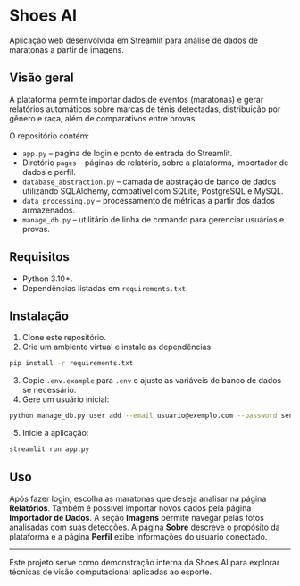 # Shoes AI

Aplicação web desenvolvida em Streamlit para análise de dados de maratonas a partir de imagens.

## Visão geral

A plataforma permite importar dados de eventos (maratonas) e gerar relatórios automáticos sobre marcas de tênis detectadas, distribuição por gênero e raça, além de comparativos entre provas.

O repositório contém:

- `app.py` – página de login e ponto de entrada do Streamlit.
- Diretório `pages` – páginas de relatório, sobre a plataforma, importador de dados e perfil.
- `database_abstraction.py` – camada de abstração de banco de dados utilizando SQLAlchemy, compatível com SQLite, PostgreSQL e MySQL.
- `data_processing.py` – processamento de métricas a partir dos dados armazenados.
- `manage_db.py` – utilitário de linha de comando para gerenciar usuários e provas.

## Requisitos

- Python 3.10+.
- Dependências listadas em `requirements.txt`.

## Instalação

1. Clone este repositório.
2. Crie um ambiente virtual e instale as dependências:

```bash
pip install -r requirements.txt
```

3. Copie `.env.example` para `.env` e ajuste as variáveis de banco de dados se necessário.
4. Gere um usuário inicial:

```bash
python manage_db.py user add --email usuario@exemplo.com --password senha123
```

5. Inicie a aplicação:

```bash
streamlit run app.py
```

## Uso

Após fazer login, escolha as maratonas que deseja analisar na página **Relatórios**. Também é possível importar novos dados pela página **Importador de Dados**. A seção **Imagens** permite navegar pelas fotos analisadas com suas detecções. A página **Sobre** descreve o propósito da plataforma e a página **Perfil** exibe informações do usuário conectado.

---

Este projeto serve como demonstração interna da Shoes.AI para explorar técnicas de visão computacional aplicadas ao esporte.
